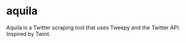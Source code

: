 # aquila
Aquila is a Twitter scraping tool that uses Tweepy and the Twitter API. Inspired by Twint. 

